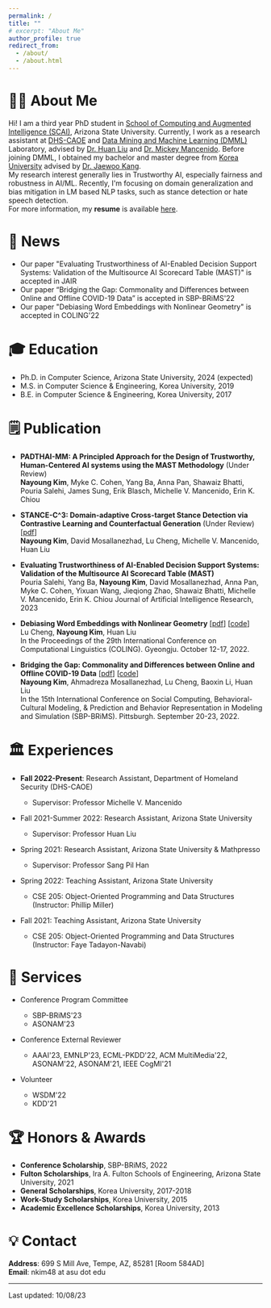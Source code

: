 ```yaml
---
permalink: /
title: ""
# excerpt: "About Me"
author_profile: true
redirect_from: 
  - /about/
  - /about.html
---
```



# 👩‍💻 About Me
Hi! I am a third year PhD student in [School of Computing and Augmented Intelligence (SCAI)](https://scai.engineering.asu.edu/), Arizona State University. Currently, I work as a research assistant at [DHS-CAOE](https://caoe.asu.edu/) and [Data Mining and Machine Learning (DMML)](https://dmml.asu.edu/) Laboratory, advised by [Dr. Huan Liu](https://www.public.asu.edu/~huanliu/) and [Dr. Mickey Mancenido](https://www.mickeymancenido.com/). Before joining DMML, I obtained my bachelor and master degree from [Korea University](https://www.korea.edu/mbshome/mbs/en/index.do) advised by [Dr. Jaewoo Kang](https://dmis.korea.ac.kr/home).\
My research interest generally lies in Trustworthy AI, especially fairness and robustness in AI/ML. Recently, I'm focusing on domain generalization and bias mitigation in LM based NLP tasks, such as stance detection or hate speech detection.\
For more information, my **resume** is available [here](../files/resume.pdf).

📰 News
======
- Our paper "Evaluating Trustworthiness of AI-Enabled Decision Support Systems: Validation of the Multisource AI Scorecard Table (MAST)" is accepted in JAIR
- Our paper “Bridging the Gap: Commonality and Differences between Online and Offline COVID-19 Data” is accepted in SBP-BRiMS'22
- Our paper "Debiasing Word Embeddings with Nonlinear Geometry" is accepted in COLING'22

🎓 Education
======
* Ph.D. in Computer Science, Arizona State University, 2024 (expected)
* M.S. in Computer Science & Engineering, Korea University, 2019
* B.E. in Computer Science & Engineering, Korea University, 2017

🗒️ Publication
======
- **PADTHAI-MM: A Principled Approach for the Design of Trustworthy, Human-Centered AI systems using the MAST Methodology** (Under Review)\
**Nayoung Kim**, Myke C. Cohen, Yang Ba, Anna Pan, Shawaiz Bhatti, Pouria Salehi, James Sung, Erik Blasch, Michelle V. Mancenido, Erin K. Chiou

- **STANCE-C^3: Domain-adaptive Cross-target Stance Detection via Contrastive Learning and Counterfactual Generation** (Under Review) [[pdf](https://browse.arxiv.org/pdf/2309.15176.pdf)]\
**Nayoung Kim**, David Mosallanezhad, Lu Cheng, Michelle V. Mancenido, Huan Liu 	

- **Evaluating Trustworthiness of AI-Enabled Decision Support Systems: Validation of the Multisource AI Scorecard Table (MAST)** \
Pouria Salehi, Yang Ba, **Nayoung Kim**, David Mosallanezhad, Anna Pan, Myke C. Cohen, Yixuan Wang, Jieqiong Zhao, Shawaiz Bhatti, Michelle V. Mancenido, Erin K. Chiou
Journal of Artificial Intelligence Research, 2023 

- **Debiasing Word Embeddings with Nonlinear Geometry** [[pdf](https://arxiv.org/pdf/2208.13899.pdf)] [[code](https://github.com/GitHubLuCheng/Implementation-of-JoSEC-COLING-22)]\
Lu Cheng, **Nayoung Kim**, Huan Liu \
In the Proceedings of the 29th International Conference on Computational Linguistics (COLING). Gyeongju. October 12-17, 2022.

- **Bridging the Gap: Commonality and Differences between Online and Offline COVID-19 Data** [[pdf](https://arxiv.org/pdf/2208.03907.pdf)] [[code](https://github.com/nayoungkim94/Bridging-the-Gap)]\
**Nayoung Kim**, Ahmadreza Mosallanezhad, Lu Cheng, Baoxin Li, Huan Liu \
In the 15th International Conference on Social Computing, Behavioral-Cultural Modeling, & Prediction and Behavior Representation in Modeling and Simulation (SBP-BRiMS). Pittsburgh. September 20-23, 2022.

🏛️ Experiences
======
* **Fall 2022-Present**: Research Assistant, Department of Homeland Security (DHS-CAOE)
  * Supervisor: Professor Michelle V. Mancenido

* Fall 2021-Summer 2022: Research Assistant, Arizona State University
  * Supervisor: Professor Huan Liu

* Spring 2021: Research Assistant, Arizona State University & Mathpresso
  * Supervisor: Professor Sang Pil Han

* Spring 2022: Teaching Assistant, Arizona State University
  * CSE 205: Object-Oriented Programming and Data Structures (Instructor: Phillip Miller)

* Fall 2021: Teaching Assistant, Arizona State University
  * CSE 205: Object-Oriented Programming and Data Structures (Instructor: Faye Tadayon-Navabi)

🏢 Services
======
* Conference Program Committee
  * SBP-BRiMS'23
  * ASONAM'23


* Conference External Reviewer
  * AAAI'23, EMNLP'23, ECML-PKDD'22, ACM MultiMedia'22, ASONAM'22, ASONAM'21, IEEE CogMI'21


* Volunteer
  * WSDM'22
  * KDD'21 


🏆 Honors & Awards
======
* **Conference Scholarship**, SBP-BRiMS, 2022
* **Fulton Scholarships**, Ira A. Fulton Schools of Engineering, Arizona State University, 2021
* **General Scholarships**, Korea University, 2017-2018
* **Work-Study Scholarships**, Korea University, 2015
* **Academic Excellence Scholarships**, Korea University, 2013


💡 Contact
=====
**Address**: 699 S Mill Ave, Tempe, AZ, 85281 [Room 584AD]\
**Email**: nkim48 at asu dot edu


------
Last updated: 10/08/23

